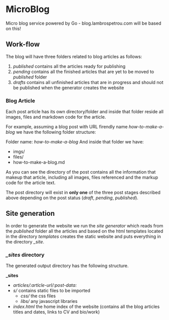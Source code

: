 # MicroBlog
Micro blog service powered by Go - blog.lambrospetrou.com will be based on this!

## Work-flow

The blog will have three folders related to blog articles as follows:
1. *published* contains all the articles ready for publishing
2. *pending* contains all the finished articles that are yet to be moved to *published* folder
3. *drafts* contains all unfinished articles that are in progress and should not be published when the generator creates the website

### Blog Article

Each post article has its own directory/folder and inside that folder reside all images, files and markdown code for the article.

For example, assuming a blog post with URL firendly name *how-to-make-a-blog* we have the following folder structure:

Folder name: *how-to-make-a-blog*
And inside that folder we have:
- imgs/
- files/
- how-to-make-a-blog.md

As you can see the directory of the post contains all the information that makeup that article, including all images, files referenced and the markup code for the article text.

The post directory will exist in **only one** of the three post stages described above depending on the post status (*draft*, *pending*, *published*).

## Site generation

In order to generate the website we run the *site generator* which reads from the *published* folder all the articles and based on the html templates located in the directory *templates* creates the static website and puts everything in the directory *_site*.

### *_sites* directory

The generated output directory has the following structure.

**_sites**
- *articles/:article-url/:post-data:* 
- *s/* contains static files to be imported
	* _css/_ the css files
	* _libs/_ any javascript libraries
- *index.html* the home index of the website (contains all the blog articles titles and dates, links to CV and bio/work)








